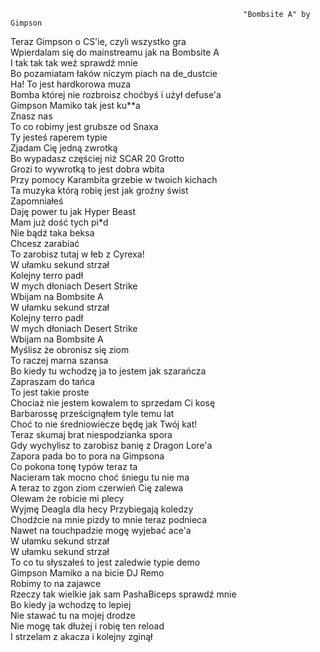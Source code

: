                                                         "Bombsite A" by Gimpson
Teraz Gimpson o CS'ie, czyli wszystko gra\
Wpierdalam się do mainstreamu jak na Bombsite A\
I tak tak tak weź sprawdź mnie\
Bo pozamiatam łaków niczym piach na de_dustcie\
Ha! To jest hardkorowa muza\
Bomba której nie rozbroisz choćbyś i użył defuse'a\
Gimpson Mamiko tak jest ku**a\
Znasz nas\
To co robimy jest grubsze od Snaxa\
Ty jesteś raperem typie\
Zjadam Cię jedną zwrotką\
Bo wypadasz częściej niż SCAR 20 Grotto\
Grozi to wywrotką to jest dobra wbita\
Przy pomocy Karambita grzebie w twoich kichach\
Ta muzyka którą robię jest jak groźny świst\
Zapomniałeś\
Daję power tu jak Hyper Beast\
Mam już dość tych pi*d\
Nie bądź taka beksa\
Chcesz zarabiać\
To zarobisz tutaj w łeb z Cyrexa!\
W ułamku sekund strzał\
Kolejny terro padł\
W mych dłoniach Desert Strike\
Wbijam na Bombsite A\
W ułamku sekund strzał\
Kolejny terro padł\
W mych dłoniach Desert Strike\
Wbijam na Bombsite A\
Myślisz że obronisz się ziom\
To raczej marna szansa\
Bo kiedy tu wchodzę ja to jestem jak szarańcza\
Zapraszam do tańca\
To jest takie proste\
Chociaż nie jestem kowalem to sprzedam Ci kosę\
Barbarossę prześcignąłem tyle temu lat\
Choć to nie średniowiecze będę jak Twój kat!\
Teraz skumaj brat niespodzianka spora\
Gdy wychylisz to zarobisz banię z Dragon Lore'a\
Zapora pada bo to pora na Gimpsona\
Co pokona tonę typów teraz ta\
Nacieram tak mocno choć śniegu tu nie ma\
A teraz to zgon ziom czerwień Cię zalewa\
Olewam że robicie mi plecy\
Wyjmę Deagla dla hecy Przybiegają koledzy\
Chodźcie na mnie pizdy to mnie teraz podnieca\
Nawet na touchpadzie mogę wyjebać ace'a\
W ułamku sekund strzał\
W ułamku sekund strzał\
To co tu słyszałeś to jest zaledwie typie demo\
Gimpson Mamiko a na bicie DJ Remo\
Robimy to na zajawce\
Rzeczy tak wielkie jak sam PashaBiceps sprawdź mnie\
Bo kiedy ja wchodzę to lepiej\
Nie stawać tu na mojej drodze\
Nie mogę tak dłużej i robię ten reload\
I strzelam z akacza i kolejny zginął